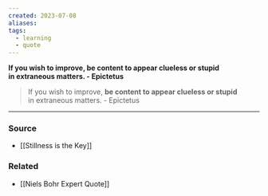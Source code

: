 ```yaml
---
created: 2023-07-08
aliases: 
tags:
  - learning
  - quote
---
```

**If you wish to improve, be content to appear clueless or stupid in extraneous matters. - Epictetus**

> If you wish to improve, **be content to appear clueless or stupid** in extraneous matters. - Epictetus

****
### Source
- [[Stillness is the Key]]

### Related
- [[Niels Bohr Expert Quote]]